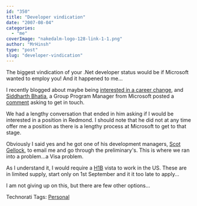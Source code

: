 ```yaml
---
id: "350"
title: "Developer vindication"
date: "2007-08-04"
categories: 
  - "me"
coverImage: "nakedalm-logo-128-link-1-1.png"
author: "MrHinsh"
type: "post"
slug: "developer-vindication"
---
```


The biggest vindication of your .Net developer status would be if Microsoft wanted to employ you! And it happened to me...

I recently blogged about maybe being [interested in a career change](http://blog.hinshelwood.com/archive/2007/07/16/Its-that-time-again.aspx), and [Siddharth Bhatia](http://blogs.msdn.com/sbhatia/default.aspx), a Group Program Manager from Microsoft posted a [comment](http://blog.martin.hinshelwood.com/archive/2007/07/16/Its-that-time-again.aspx#138860 "Siddharth Bhatia comment") asking to get in touch.

We had a lengthy conversation that ended in him asking if I would be interested in a position in Redmond. I should note that he did not at any time offer me a position as there is a lengthy process at Microsoft to get to that stage.

Obviously I said yes and he got one of his development managers, [Scot Gellock](http://www.linkedin.com/pub/1/04B/946), to email me and go through the preliminary's. This is where we ran into a problem...a Visa problem.

As I understand it, I would require a [H1B](http://en.wikipedia.org/wiki/H1B_visa) vista to work in the US. These are in limited supply, start only on 1st September and it it too late to apply...

I am not giving up on this, but there are few other options...

Technorati Tags: [Personal](http://technorati.com/tags/Personal)



